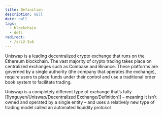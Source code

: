 ```yaml
---
title: Definition
description: null
date: null
tags:
  - blockchain
  - defi
redirect:
  - /s/i2-IvA
---
```


Uniswap is a leading decentralized crypto exchange that runs on the Ethereum blockchain. The vast majority of crypto trading takes place on centralized exchanges such as Coinbase and Binance. These platforms are governed by a single authority (the company that operates the exchange), require users to place funds under their control and use a traditional order book system to facilitate trading.

Uniswap is a completely different type of exchange that‘s fully [[lynguyen/Uniswap/Decentralized Exchange/Definition]] – meaning it isn’t owned and operated by a single entity – and uses a relatively new type of trading model called an automated liquidity protocol
